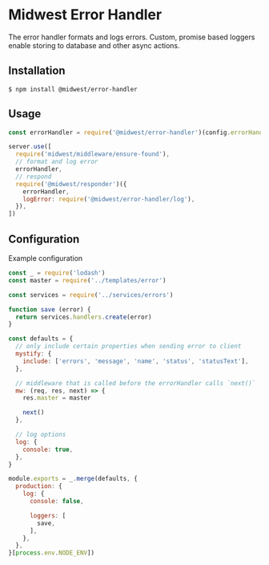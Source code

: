 # Midwest Error Handler

The error handler formats and logs errors. Custom, promise based loggers enable
storing to database and other async actions.

## Installation

```
$ npm install @midwest/error-handler
```

## Usage

```js
const errorHandler = require('@midwest/error-handler')(config.errorHandler)

server.use([
  require('midwest/middleware/ensure-found'),
  // format and log error
  errorHandler,
  // respond
  require('@midwest/responder')({
    errorHandler,
    logError: require('@midwest/error-handler/log'),
  }),
])
```

## Configuration

Example configuration

```js
const _ = require('lodash')
const master = require('../templates/error')

const services = require('../services/errors')

function save (error) {
  return services.handlers.create(error)
}

const defaults = {
  // only include certain properties when sending error to client
  mystify: {
    include: ['errors', 'message', 'name', 'status', 'statusText'],
  },

  // middleware that is called before the errorHandler calls `next()`
  mw: (req, res, next) => {
    res.master = master

    next()
  },

  // log options
  log: {
    console: true,
  },
}

module.exports = _.merge(defaults, {
  production: {
    log: {
      console: false,

      loggers: [
        save,
      ],
    },
  },
}[process.env.NODE_ENV])
```
